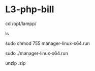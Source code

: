 # L3-php-bill

cd /opt/lampp/

ls

sudo chmod 755 manager-linux-x64.run

sudo ./manager-linux-x64.run

unzip <filename>.zip
